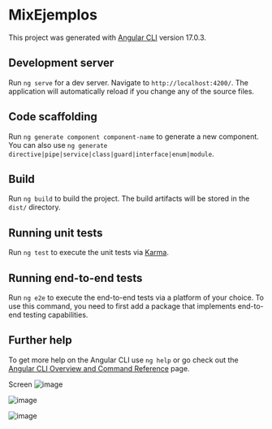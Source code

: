 # MixEjemplos

This project was generated with [Angular CLI](https://github.com/angular/angular-cli) version 17.0.3.

## Development server

Run `ng serve` for a dev server. Navigate to `http://localhost:4200/`. The application will automatically reload if you change any of the source files.

## Code scaffolding

Run `ng generate component component-name` to generate a new component. You can also use `ng generate directive|pipe|service|class|guard|interface|enum|module`.

## Build

Run `ng build` to build the project. The build artifacts will be stored in the `dist/` directory.

## Running unit tests

Run `ng test` to execute the unit tests via [Karma](https://karma-runner.github.io).

## Running end-to-end tests

Run `ng e2e` to execute the end-to-end tests via a platform of your choice. To use this command, you need to first add a package that implements end-to-end testing capabilities.

## Further help

To get more help on the Angular CLI use `ng help` or go check out the [Angular CLI Overview and Command Reference](https://angular.io/cli) page.


Screen
![image](https://github.com/urtaav/tour-app-angular17/assets/30246385/674fd307-7a64-4701-9bbc-86db5993ccdf)


![image](https://github.com/urtaav/tour-app-angular17/assets/30246385/1bee82b0-883e-4149-9f87-c4f7482fc8b5)

![image](https://github.com/urtaav/tour-app-angular17/assets/30246385/29ae5734-69de-43ed-a180-b8b1aa2d2c74)



